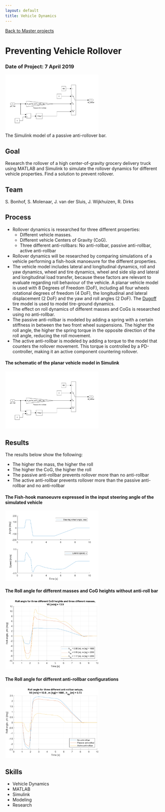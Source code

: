 ```yaml
---
layout: default
title: Vehicle Dynamics
---
```


[Back to Master projects](./master.md)
# Preventing Vehicle Rollover
### Date of Project: 7 April 2019
<img src="/assets/img/Anti_rollbar_simulink.PNG" alt="vehdyn" width="300"/>\
The Simulink model of a passive anti-rollover bar.

## Goal
Research the rollover of a high center-of-gravity grocery delivery truck using MATLAB and Simulink to simulate the rollover dynamics for different vehicle properties. Find a solution to prevent rollover.

## Team
S. Bonhof, S. Molenaar, J. van der Sluis, J. Wijkhuizen, R. Dirks

## Process
* Rollover dynamics is researched for three different properties:
  - Different vehicle masses.
  - Different vehicle Centers of Gravity (CoG).
  - Three different anti-rollbars: No anti-rollbar, passive anti-rollbar, active anti-rollbar
* Rollover dynamics will be researched by comparing simulations of a vehicle performing a fish-hook manoeuvre for the different properties.
* The vehicle model includes lateral and longitudinal dynamics, roll and yaw dynamics, wheel and tire dynamics, wheel and side slip and lateral and longitudinal load transfer, because these factors are relevant to evaluate regarding roll behaviour of the vehicle. A planar vehicle model is used with 8 Degrees of Freedom (DoF), including all four wheels rotational degrees of freedom (4 DoF), the longitudinal and lateral displacement (2 DoF) and the yaw and roll angles (2 DoF). The [Dugoff](https://www.jstor.org/stable/44644491) tire model is used to model tire-ground dynamics.
* The effect on roll dynamics of different masses and CoGs is researched using no anti-rollbar. 
* The passive anti-rollbar is modeled by adding a spring with a certain stiffness in between the two front wheel suspensions. The higher the roll angle, the higher the spring torque in the opposite direction of the roll angle, reducing the roll movement.
* The active anti-rollbar is modeled by adding a torque to the model that counters the rollover movement. This torque is controlled by a PD-controller, making it an active component countering rollover.

#### The schematic of the planar vehicle model in Simulink
<img src="/assets/img/Anti_rollbar_simulink.PNG" alt="vehdyn" width="300"/>

## Results
The results below show the following:
* The higher the mass, the higher the roll
* The higher the CoG, the higher the roll
* The passive anti-rollbar prevents rollover more than no anti-rollbar
* The active anti-rollbar prevents rollover more than the passive anti-rollbar and no anti-rollbar

#### The Fish-hook manoeuvre expressed in the input steering angle of the simulated vehicle
<img src="/assets/img/swa_LateralSpeed.png" alt="res_fishhook" width="300"/>

#### The Roll angle for different masses and CoG heights without anti-roll bar
<img src="/assets/img/Remaining_Roll_CoG_and_Masses.png" alt="res_mass_cog" width="300"/>

#### The Roll angle for different anti-rollbar configurations
<img src="/assets/img/Roll_vs_time_antirollbars.png" alt="res_anti" width="300"/>


## Skills
* Vehicle Dynamics
* MATLAB
* Simulink
* Modeling
* Research
